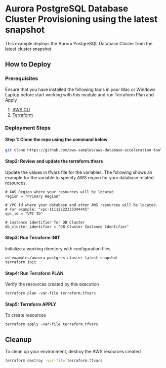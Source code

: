 # Aurora PostgreSQL Database Cluster Provisioning using the latest snapshot

This example deploys the Aurora PostgreSQL Database Cluster from the latest cluster snapshot

## How to Deploy

### Prerequisites

Ensure that you have installed the following tools in your Mac or Windows Laptop before start working with this module and run Terraform Plan and Apply

1. [AWS CLI](https://docs.aws.amazon.com/cli/latest/userguide/install-cliv2.html)
2. [Terraform](https://learn.hashicorp.com/tutorials/terraform/install-cli)

### Deployment Steps

#### Step 1: Clone the repo using the command below

```sh
git clone https://github.com/aws-samples/aws-database-acceleration-toolkit
```

#### Step2: Review and update the terraform.tfvars
Update the values in tfvars file for the variables. The following shows an example for the variable to specify AWS region for your database related resources.
```shell script
# AWS Region where your resources will be located
region = "Primary Region"

# VPC Id where your database and other AWS resources will be located. 
# For example: "vpc-11112222333344445"
vpc_id = "VPC ID"

# instance identifier for DB Cluster
db_cluster_identifier = "DB Cluster Instance Identifier"
```

#### Step3: Run Terraform INIT
Initialize a working directory with configuration files


```shell script
cd examples/aurora-postgres-cluster-latest-snapshot
terraform init
```

#### Step4: Run Terraform PLAN
Verify the resources created by this execution

```shell script
terraform plan -var-file terraform.tfvars
```

#### Step5: Terraform APPLY
To create resources

```shell script
terraform apply -var-file terraform.tfvars
```

## Cleanup

To clean up your environment, destroy the AWS resources created 

```sh
terraform destroy -var-file terraform.tfvars
```

